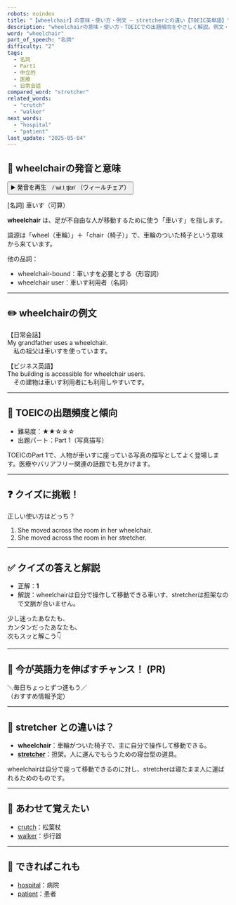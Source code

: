 ```yaml
---
robots: noindex
title: "【wheelchair】の意味・使い方・例文 ― stretcherとの違い【TOEIC英単語】"
description: "wheelchairの意味・使い方・TOEICでの出題傾向をやさしく解説。例文・クイズ付きでstretcherとの違いもわかりやすく学べます。"
word: "wheelchair"
part_of_speech: "名詞"
difficulty: "2"
tags:
  - 名詞
  - Part1
  - 中立的
  - 医療
  - 日常会話
compared_word: "stretcher"
related_words:
  - "crutch"
  - "walker"
next_words:
  - "hospital"
  - "patient"
last_update: "2025-05-04"
---
```


## 🔰 wheelchairの発音と意味

<button class="play-audio" onclick="playTTS('wheelchair')">
  <span class="play-audio-main">
    ▶️ 発音を再生　/ˈwiːlˌtʃɛr/
  </span>
  <span class="play-audio-sub">
    （ウィールチェア）
  </span>
</button>

[名詞] 車いす（可算）

**wheelchair** は、足が不自由な人が移動するために使う「車いす」を指します。

語源は「wheel（車輪）」＋「chair（椅子）」で、車輪のついた椅子という意味から来ています。

他の品詞：  
- wheelchair-bound：車いすを必要とする（形容詞）
- wheelchair user：車いす利用者（名詞）

---

## ✏️ wheelchairの例文

【日常会話】  
My grandfather uses a wheelchair.  
　私の祖父は車いすを使っています。

【ビジネス英語】  
The building is accessible for wheelchair users.  
　その建物は車いす利用者にも利用しやすいです。

---

## 🎯 TOEICの出題頻度と傾向

- 難易度：★★☆☆☆
- 出題パート：Part 1（写真描写）

TOEICのPart 1で、人物が車いすに座っている写真の描写としてよく登場します。医療やバリアフリー関連の話題でも見かけます。

---

## ❓ クイズに挑戦！

正しい使い方はどっち？

1. She moved across the room in her wheelchair.  
2. She moved across the room in her stretcher.

---

## ✅ クイズの答えと解説

- 正解：**1**
- 解説：wheelchairは自分で操作して移動できる車いす、stretcherは担架なので文脈が合いません。

少し迷ったあなたも、  
カンタンだったあなたも、  
次もスッと解こう👇️

---

## 🚀 今が英語力を伸ばすチャンス！ (PR)

<div class="info-center">
＼毎日ちょっとずつ進もう／<br>  
（おすすめ情報予定）
</div>

---

## 🤔  stretcher との違いは？

- **wheelchair**：車輪がついた椅子で、主に自分で操作して移動できる。
- **[stretcher](/word/stretcher)**：担架。人に運んでもらうための寝台型の道具。

wheelchairは自分で座って移動できるのに対し、stretcherは寝たまま人に運ばれるためのものです。

---

## 🧩 あわせて覚えたい

- [crutch](/word/crutch)：松葉杖
- [walker](/word/walker)：歩行器

---

## 📖 できればこれも

- [hospital](/word/hospital)：病院
- [patient](/word/patient)：患者

<!-- cvid: aid27_bid11 -->
